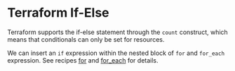 # Terraform If-Else

Terraform supports the if-else statement through the `count` construct, which means that conditionals can only be set for resources.

We can insert an `if` expression within the nested block of `for` and `for_each` expression. See recipes [for](../loop/for) and [for_each](../loop/for-each) for details.
